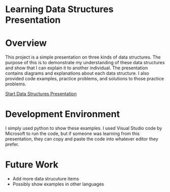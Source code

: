 # Learning Data Structures Presentation
# Overview

This project is a simple presentation on three kinds of data structures.  The purpose of this is to demonstrate my understanding of these data structures and show that I can explain it to another individual.  The presentation contains diagrams and explanations about each data structure.  I also provided code examples, practice problems, and solutions to those practice problems.

[ Start Data Structures Presentation](0-welcome.md)

# Development Environment

I simply used python to show these examples.  I used Visual Studio code by Microsoft to run the code, but if someone was learning from this presentation, they can copy and paste the code into whatever editor they prefer. 

# Future Work
* Add more data strucuture items
* Possibly show examples in other languages
